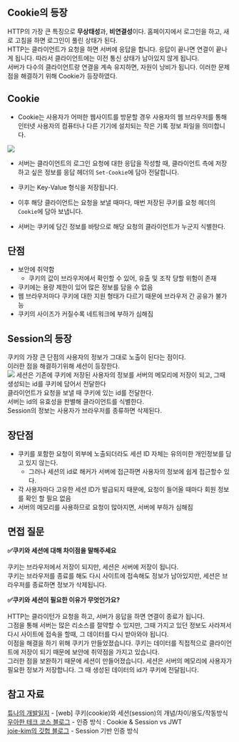 ## Cookie의 등장

HTTP의 가장 큰 특징으로 **무상태성**과, **비연결성**이다. 홈페이지에서 로그인을 하고, 새로 고침을 하면 로그인이 풀린 상태가 된다.<br>
HTTP는 클라이언트가 요청을 하면 서버에 응답을 합니다. 응답이 끝나면 연결이 끝나게 됩니다. 
따라서 클라이언트에는 이전 통신 상태가 남아있지 않게 됩니다.<BR>
서버가 다수의 클라이언트랑 연결을 계속 유지하면, 자원이 낭비가 됩니다.
이러한 문제점을 해결하기 위해 Cookie가 등장하였다.<br>


## Cookie

* Cookie는 사용자가 어떠한 웹사이트를 방문할 경우 사용자의 웹 브라우저를 통해 인터넷 사용자의 컴퓨터나 다른 기기에 설치되는 작은 기록 정보 파일을 의미합니다.

![](/Network/img/cookie_method.png)

* 서버는 클라이언트의 로그인 요청에 대한 응답을 작성할 때, 클라이언트 측에 저장하고 싶은 정보를 응답 헤더의 `Set-Cookie`에 담아 전달합니다.

* 쿠키는 Key-Value 형식을 저장됩니다.

* 이후 해당 클라이언트는 요청을 보낼 때마다, 매번 저장된 쿠키를 요청 헤더의 `Cookie`에 담아 보냅니다.

* 서버는 쿠키에 담긴 정보를 바탕으로 해당 요청의 클라이언트가 누군지 식별한다.

## 단점

- 보안에 취약함
  - 쿠키의 값이 브라우저에서 확인할 수 있어, 유출 및 조작 당할 위험이 존재
- 쿠키에는 용량 제한이 있어 많은 정보를 담을 수 없음
- 웹 브라우저마다 쿠키에 대한 지원 형태가 다르기 때문에 브라우저 간 공유가 불가능
- 쿠키의 사이즈가 커질수록 네트워크에 부하가 심해짐

## Session의 등장

쿠키의 가장 큰 단점의 사용자의 정보가 그대로 노출이 된다는 점이다.<br>
이러한 점을 해결하기위해 세션이 등장한다.<br>
<img src="https://joie-kim.github.io/assets/210206/Session_auth.jpeg">
세션은 기존에 쿠키에 저장된 사용자의 정보를 서버의 메모리에 저장이 되고, 그때 생성되는 id를 쿠키에 담어서 전달한다<br>
클라이언트가 요청을 보낼 때 쿠키에 있는 id를 전달한다.<br>
서버는 id의 유효성을 판별해 클라이언트를 식별한다.<br>
Session의 정보는 사용자가 브라우저를 종류하면 삭제된다.<br>

## 장단점

- 쿠키를 포함한 요청이 외부에 노출되더라도 세션 ID 자체는 유의미한 개인정보를 담고 있지 않는다.
  - 그러나 세션의 id로 해커가 서버에 접근하면 사용자의 정보에 쉽게 접근할수 있다.
- 각 사용자마다 고유한 세션 ID가 발급되지 때문에, 요청이 들어올 때마다 회원 정보를 확인 할 필요 없음
- 서버의 메모리를 사용하므로 요청이 많아지면, 서버에 부하가 심해짐


## 면접 질문

**✅쿠키와 세션에 대해 차이점을 말해주세요**<br><br>
쿠키는 브라우저에서 저장이 되지만, 세션은 서버에 저장이 됩니다.<br>
쿠키는 브라우저를 종료를 해도 다시 사이트에 접속해도 정보가 남아있지만, 세션은 브라우저를 종료하면 정보가 삭제됩니다.<br>


**✅쿠키와 세션이 필요한 이유가 무엇인가요?**<br><br>
HTTP는 클라이턴가 요청을 하고, 서버가 응답을 하면 연결이 종료가 됩니다.<br> 그점을 통해
서버는 많은 리소스를 절약할 수 있지만, 그때 가지고 있던 정보도 사라져서 다시 사이트에 접속을
할때, 그 데이터를 다시 받아와야 됩니다. <br>이점을 해결을 하기 위해 쿠키가 만들었졌습니다.
쿠키는 데이터를 직접적으로 클라이언트에 저장이 되기 때문에 보안에 취약점을 가지고 있습니다. <br>그러한 점을 보완하기 때문에 세션이 만들어졌습니다.
세션은 서버의 메모리에 사용자가 필요한 정보가 저장합니다. 그 때 생성된 데이터의 id가 쿠키에 전달됩니다.


## 참고 자료

[튜나의 개발일지](https://devuna.tistory.com/23) - [web] 쿠키(cookie)와 세션(session)의 개념/차이/용도/작동방식<br>
[우아한 테크 코스 블로그](https://tecoble.techcourse.co.kr/post/2021-05-22-cookie-session-jwt/) - 인증 방식 : Cookie & Session vs JWT<br>
[joie-kim의 깃헙 블로그](https://joie-kim.github.io/Session-Auth/) - Session 기반 인증 방식
